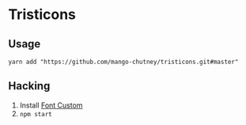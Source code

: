 # Tristicons

## Usage

```
yarn add "https://github.com/mango-chutney/tristicons.git#master"
```

## Hacking

1. Install [Font Custom](https://github.com/FontCustom/fontcustom#installation)
2. `npm start`
